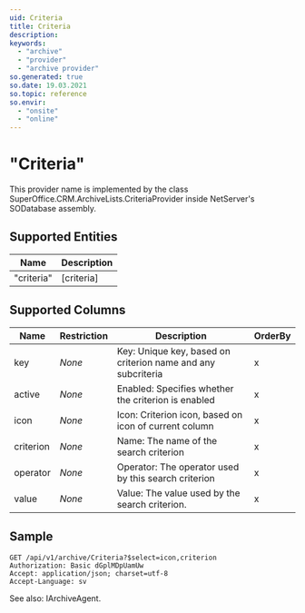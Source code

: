 ```yaml
---
uid: Criteria
title: Criteria
description: 
keywords:
  - "archive"
  - "provider"
  - "archive provider"
so.generated: true
so.date: 19.03.2021
so.topic: reference
so.envir:
  - "onsite"
  - "online"
---
```


# "Criteria"

This provider name is implemented by the class <see cref="T:SuperOffice.CRM.ArchiveLists.CriteriaProvider">SuperOffice.CRM.ArchiveLists.CriteriaProvider</see> inside NetServer's SODatabase assembly.

## Supported Entities
| Name | Description |
| ---- | ----- |
|"criteria"|[criteria]|

## Supported Columns
| Name | Restriction | Description | OrderBy
| ---- | ----- | ------- | ------ |
|key| *None* |Key: Unique key, based on criterion name and any subcriteria| x |
|active| *None* |Enabled: Specifies whether the criterion is enabled| x |
|icon| *None* |Icon: Criterion icon, based on icon of current column| x |
|criterion| *None* |Name: The name of the search criterion| x |
|operator| *None* |Operator: The operator used by this search criterion| x |
|value| *None* |Value: The value used by the search criterion.| x |

## Sample

```http!
GET /api/v1/archive/Criteria?$select=icon,criterion
Authorization: Basic dGplMDpUamUw
Accept: application/json; charset=utf-8
Accept-Language: sv

```



See also: <see cref="T:SuperOffice.CRM.Services.IArchiveAgent">IArchiveAgent</see>.</p>

